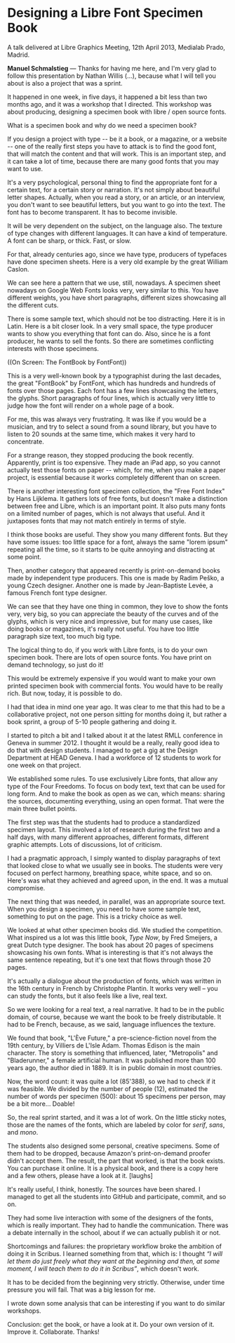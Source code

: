 # Designing a Libre Font Specimen Book

A talk delivered at Libre Graphics Meeting, 12th April 2013, Medialab Prado, Madrid.

**Manuel Schmalstieg** — Thanks for having me here, and I'm very glad to follow this presentation by Nathan Willis (...), because what I will tell you about is also a project that was a sprint. 

It happened in one week, in five days, it happened a bit less than two months ago, and it was a workshop that I directed. This workshop was about producing, designing a specimen book with libre / open source fonts. 

What is a specimen book and why do we need a specimen book?

If you design a project with type -- be it a book, or a magazine, or a website -- one of the really first steps you have to attack is to find the good font, that will match the content and that will work. This is an important step, and it can take a lot of time, because there are many good fonts that you may want to use.

It's a very psychological, personal thing to find the appropriate font for a certain text, for a certain story or narration. It's not simply about beautiful letter shapes. Actually, when you read a story, or an article, or an interview, you don't want to see beautiful letters, but you want to go into the text. The font has to become transparent. It has to become invisible.

It will be very dependent on the subject, on the language also. The texture of type changes with different languages. It can have a kind of temperature. A font can be sharp, or thick. Fast, or slow. 

For that, already centuries ago, since we have type, producers of typefaces have done specimen sheets. Here is a very old example by the great William Caslon. 

We can see here a pattern that we use, still, nowadays. A specimen sheet nowadays on Google Web Fonts looks very, very similar to this. You have different weights, you have short paragraphs, different sizes showcasing all the different cuts.

There is some sample text, which should not be too distracting. Here it is in Latin. Here is a bit closer look. In a very small space, the type producer wants to show you everything that font can do. Also, since he is a font producer, he wants to sell the fonts. So there are sometimes conflicting interests with those specimens. 

((On Screen: The FontBook by FontFont))

This is a very well-known book by a typographist during the last decades, the great "FontBook" by FontFont, which has hundreds and hundreds of fonts over those pages. Each font has a few lines showcasing the letters, the glyphs. Short paragraphs of four lines, which is actually very little to judge how the font will render on a whole page of a book.

For me, this was always very frustrating. It was like if you would be a musician, and try to select a sound from a sound library, but you have to listen to 20 sounds at the same time, which makes it very hard to concentrate.

For a strange reason, they stopped producing the book recently. Apparently, print is too expensive. They made an iPad app, so you cannot actually test those fonts on paper -- which, for me, when you make a paper project, is essential because it works completely different than on screen. 

There is another interesting font specimen collection, the "Free Font Index" by Hans Lijklema. It gathers lots of free fonts, but doesn't make a distinction between free and Libre, which is an important point. It also puts many fonts on a limited number of pages, which is not always that useful. And it juxtaposes fonts that may not match entirely in terms of style. 

I think those books are useful. They show you many different fonts. But they have some issues: too little space for a font, always the same "lorem ipsum" repeating all the time, so it starts to be quite annoying and distracting at some point.

Then, another category that appeared recently is print-on-demand books made by independent type producers. This one is made by Radim Peško, a young Czech designer. Another one is made by Jean-Baptiste Levée, a famous French font type designer. 

We can see that they have one thing in common, they love to show the fonts very, very big, so you can appreciate the beauty of the curves and of the glyphs, which is very nice and impressive, but for many use cases, like doing books or magazines, it's really not useful. You have too little paragraph size text, too much big type. 

The logical thing to do, if you work with Libre fonts, is to do your own specimen book. There are lots of open source fonts. You have print on demand technology, so just do it!

This would be extremely expensive if you would want to make your own printed specimen book with commercial fonts. You would have to be really rich. But now, today, it is possible to do. 

I had that idea in mind one year ago. It was clear to me that this had to be a collaborative project, not one person sitting for months doing it, but rather a book sprint, a group of 5-10 people gathering and doing it. 

I started to pitch a bit and I talked about it at the latest RMLL conference in Geneva in summer 2012. I thought it would be a really, really good idea to do that with design students. I managed to get a gig at the Design Department at HEAD Geneva. I had a workforce of 12 students to work for one week on that project. 

We established some rules. To use exclusively Libre fonts, that allow any type of the Four Freedoms. To focus on body text, text that can be used for long form. And to make the book as open as we can, which means: sharing the sources, documenting everything, using an open format. That were the main three bullet points.

The first step was that the students had to produce a standardized specimen layout. This involved a lot of research during the first two and a half days, with many different approaches, different formats, different graphic attempts. Lots of discussions, lot of criticism.

I had a pragmatic approach, I simply wanted to display paragraphs of text that looked close to what we usually see in books. The students were very focused on perfect harmony, breathing space, white space, and so on. Here's was what they achieved and agreed upon, in the end. It was a mutual compromise.

The next thing that was needed, in parallel, was an appropriate source text. When you design a specimen, you need to have some sample text, something to put on the page. This is a tricky choice as well.

We looked at what other specimen books did. We studied the competition. What inspired us a lot was this little book, *Type Now*, by Fred Smeijers, a great Dutch type designer. The book has about 20 pages of specimens showcasing his own fonts. What is interesting is that it's not always the same sentence repeating, but it's one text that flows through those 20 pages.

It's actually a dialogue about the production of fonts, which was written in the 16th century in French by Christophe Plantin. It works very well – you can study the fonts, but it also feels like a live, real text.

So we were looking for a real text, a real narrative. It had to be in the public domain, of course, because we want the book to be freely distributable. It had to be French, because, as we said, language influences the texture. 

We found that book, "L'Ève Future," a pre-science-fiction novel from the 19th century, by Villiers de L'Isle Adam. Thomas Edison is the main character. The story is something that influenced, later, "Metropolis" and "Bladerunner," a female artificial human. It was published more than 100 years ago, the author died in 1889. It is in public domain in most countries. 

Now, the word count: it was quite a lot (85'388), so we had to check if it was feasible. We divided by the number of people (12), estimated the number of words per specimen (500): about 15 specimens per person, may be a bit more... Doable! 

So, the real sprint started, and it was a lot of work. On the little sticky notes, those are the names of the fonts, which are labeled by color for *serif*, *sans*, and *mono*.

The students also designed some personal, creative specimens. Some of them had to be dropped, because Amazon's print-on-demand proofer didn't accept them. The result, the part that worked, is that the book exists. You can purchase it online. It is a physical book, and there is a copy here and a few others, please have a look at it. [laughs] 

It's really useful, I think, honestly. The sources have been shared. I managed to get all the students into GitHub and participate, commit, and so on.

They had some live interaction with some of the designers of the fonts, which is really important. They had to handle the communication. There was a debate internally in the school, about if we can actually publish it or not.

Shortcomings and failures: the proprietary workflow broke the ambition of doing it in Scribus. I learned something from that, which is: I thought *“I will let them do just freely what they want at the beginning and then, at some moment, I will teach them to do it in Scribus”*, which doesn't work.

It has to be decided from the beginning very strictly. Otherwise, under time pressure you will fail. That was a big lesson for me. 

I wrote down some analysis that can be interesting if you want to do similar workshops. 

Conclusion: get the book, or have a look at it. Do your own version of it. Improve it. Collaborate. Thanks!